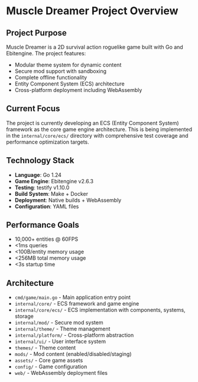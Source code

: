 # Muscle Dreamer Project Overview

## Project Purpose
Muscle Dreamer is a 2D survival action roguelike game built with Go and Ebitengine. The project features:
- Modular theme system for dynamic content
- Secure mod support with sandboxing
- Complete offline functionality
- Entity Component System (ECS) architecture
- Cross-platform deployment including WebAssembly

## Current Focus
The project is currently developing an ECS (Entity Component System) framework as the core game engine architecture. This is being implemented in the `internal/core/ecs/` directory with comprehensive test coverage and performance optimization targets.

## Technology Stack
- **Language**: Go 1.24
- **Game Engine**: Ebitengine v2.6.3
- **Testing**: testify v1.10.0
- **Build System**: Make + Docker
- **Deployment**: Native builds + WebAssembly
- **Configuration**: YAML files

## Performance Goals
- 10,000+ entities @ 60FPS
- <1ms queries
- <100B/entity memory usage
- <256MB total memory usage
- <3s startup time

## Architecture
- `cmd/game/main.go` - Main application entry point
- `internal/core/` - ECS framework and game engine
- `internal/core/ecs/` - ECS implementation with components, systems, storage
- `internal/mod/` - Secure mod system
- `internal/theme/` - Theme management
- `internal/platform/` - Cross-platform abstraction
- `internal/ui/` - User interface system
- `themes/` - Theme content
- `mods/` - Mod content (enabled/disabled/staging)
- `assets/` - Core game assets
- `config/` - Game configuration
- `web/` - WebAssembly deployment files